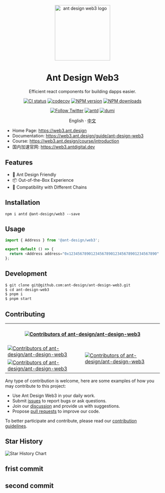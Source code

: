 <div align="center">

<img height="180" alt="ant design web3 logo" src="https://github.com/ant-design/ant-design/assets/507615/12d2c16d-92b1-4202-ba6f-4da5ee3622ba">

<h1 align="center">Ant Design Web3</h1>

Efficient react components for building dapps easier.

[![CI status][github-action-image]][github-action-url] [![codecov][codecov-image]][codecov-url] [![NPM version][npm-image]][npm-url] [![NPM downloads][download-image]][download-url]

[![Follow Twitter][twitter-image]][twitter-url] [![antd][antd-image]][antd-url] [![dumi][dumi-image]][dumi-url]

English · [中文](./README-zh_CN.md)

[github-action-image]: https://github.com/ant-design/ant-design-web3/workflows/Test/badge.svg
[github-action-url]: https://github.com/ant-design/ant-design-web3/actions/workflows/test.yml
[codecov-image]: https://img.shields.io/codecov/c/github/ant-design/ant-design-web3/master.svg?style=flat-square
[codecov-url]: https://codecov.io/gh/ant-design/ant-design-web3/branch/master
[npm-image]: https://img.shields.io/npm/v/@ant-design/web3.svg?style=flat-square
[npm-url]: https://npmjs.org/package/@ant-design/web3
[download-image]: https://img.shields.io/npm/dm/@ant-design/web3.svg?style=flat-square
[download-url]: https://npmjs.org/package/@ant-design/web3
[dumi-image]: https://img.shields.io/badge/docs%20by-dumi-blue?style=flat-square
[dumi-url]: https://github.com/umijs/dumi
[antd-image]: https://img.shields.io/badge/-Ant%20Design-blue?labelColor=black&logo=antdesign&style=flat-square
[antd-url]: https://ant.design
[twitter-image]: https://img.shields.io/twitter/follow/AntDesignWeb3.svg?label=Ant%20Design%20Web3
[twitter-url]: https://twitter.com/AntDesignWeb3
[bundlephobia-image]: https://badgen.net/bundlephobia/minzip/@ant-design/web3?style=flat-square
[bundlephobia-url]: https://bundlephobia.com/package/@ant-design/web3

</div>

- Home Page: https://web3.ant.design
- Documentation: https://web3.ant.design/guide/ant-design-web3
- Course: https://web3.ant.design/course/introduction
- 国内加速官网: https://web3.antdigital.dev

## Features

- 🎨 Ant Design Friendly
- 📦 Out-of-the-Box Experience
- 🔌 Compatibility with Different Chains

## Installation

```shell
npm i antd @ant-design/web3 --save
```

## Usage

```ts
import { Address } from '@ant-design/web3';

export default () => {
  return <Address address="0x1234567890123456789012345678901234567890" />;
};
```

## Development

```bash
$ git clone git@github.com:ant-design/ant-design-web3.git
$ cd ant-design-web3
$ pnpm i
$ pnpm start
```

## Contributing

<a href="https://github.com/ant-design/ant-design-web3/graphs/contributors" target="_blank">
  <table>
    <tr>
      <th colspan="2">
        <br/>
        <img
          alt="Contributors of ant-design/ant-design-web3"
          src="https://contrib.rocks/image?repo=ant-design/ant-design-web3"
        />
        <br/><br/>
      </th>
    </tr>
    <tr>
      <td>
        <picture>
          <source 
            media="(prefers-color-scheme: dark)" 
            srcset="https://next.ossinsight.io/widgets/official/compose-org-active-contributors/thumbnail.png?activity=active&period=past_28_days&owner_id=12101536&repo_ids=680030799&image_size=2x3&color_scheme=dark"
          />
          <img 
            alt="Contributors of ant-design/ant-design-web3" 
            src="https://next.ossinsight.io/widgets/official/compose-org-active-contributors/thumbnail.png?activity=active&period=past_28_days&owner_id=12101536&repo_ids=680030799&image_size=2x3&color_scheme=light"
          />
        </picture>
      </td>
      <td rowspan="2">
        <picture>
          <source 
            media="(prefers-color-scheme: dark)" 
            srcset="https://next.ossinsight.io/widgets/official/compose-org-participants-growth/thumbnail.png?activity=active&period=past_28_days&owner_id=12101536&repo_ids=680030799&image_size=4x7&color_scheme=dark"
          />
          <img 
            alt="Contributors of ant-design/ant-design-web3" 
            src="https://next.ossinsight.io/widgets/official/compose-org-participants-growth/thumbnail.png?activity=active&period=past_28_days&owner_id=12101536&repo_ids=680030799&image_size=4x7&color_scheme=light"
          />
        </picture>
      </td>
    </tr>
    <tr>
      <td>
        <picture>
          <source 
            media="(prefers-color-scheme: dark)" 
            srcset="https://next.ossinsight.io/widgets/official/compose-org-active-contributors/thumbnail.png?activity=new&period=past_28_days&owner_id=12101536&repo_ids=680030799&image_size=2x3&color_scheme=dark"
          />
          <img 
            alt="Contributors of ant-design/ant-design-web3" 
            src="https://next.ossinsight.io/widgets/official/compose-org-active-contributors/thumbnail.png?activity=new&period=past_28_days&owner_id=12101536&repo_ids=680030799&image_size=2x3&color_scheme=light"
          />
        </picture>
      </td>
    </tr>
  </table>
</a>

<!-- Made with [OSS Insight](https://ossinsight.io/) -->

Any type of contribution is welcome, here are some examples of how you may contribute to this project:

- Use Ant Design Web3 in your daily work.
- Submit [issues](https://github.com/ant-design/ant-design-web3/issues) to report bugs or ask questions.
- Join our [discussion](https://github.com/ant-design/ant-design-web3/discussions) and provide us with suggestions.
- Propose [pull requests](https://github.com/ant-design/ant-design-web3/pulls) to improve our code.

To better participate and contribute, please read our [contribution guidelines](https://web3.ant.design/guide/contributing).

## Star History

<picture>
  <source media="(prefers-color-scheme: dark)" srcset="https://api.star-history.com/svg?repos=ant-design/ant-design-web3&type=Date&theme=dark" />
  <source media="(prefers-color-scheme: light)" srcset="https://api.star-history.com/svg?repos=ant-design/ant-design-web3&type=Date" />
  <img alt="Star History Chart" src="https://api.star-history.com/svg?repos=ant-design/ant-design-web3&type=Date" />
</picture>


## frist commit
## second commit
